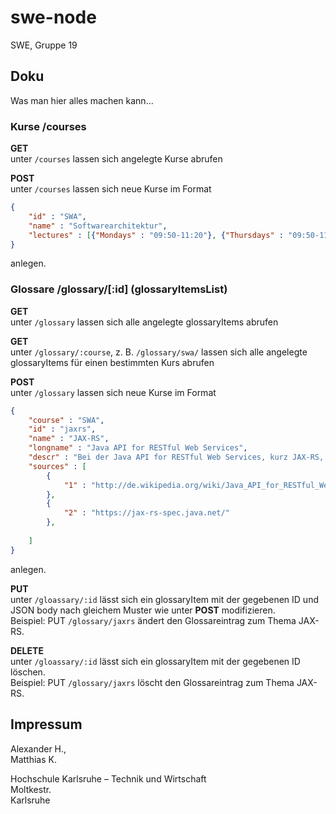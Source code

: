# swe-node
SWE, Gruppe 19


## Doku

Was man hier alles machen kann...


### Kurse /courses

__GET__  
unter `/courses` lassen sich angelegte Kurse abrufen  

__POST__  
unter `/courses` lassen sich neue Kurse im Format

``` json
{
    "id" : "SWA",
    "name" : "Softwarearchitektur",
    "lectures" : [{"Mondays" : "09:50-11:20"}, {"Thursdays" : "09:50-11:20"}]
}
```

anlegen.  


### Glossare /glossary/[:id] (glossaryItemsList)

__GET__  
unter `/glossary` lassen sich alle angelegte glossaryItems abrufen  

__GET__  
unter `/glossary/:course`, z. B. `/glossary/swa/` lassen sich alle angelegte glossaryItems für einen bestimmten Kurs abrufen  

__POST__  
unter `/glossary` lassen sich neue Kurse im Format

``` json
{
    "course" : "SWA",
    "id" : "jaxrs",
    "name" : "JAX-RS",
    "longname" : "Java API for RESTful Web Services",
    "descr" : "Bei der Java API for RESTful Web Services, kurz JAX-RS, handelt es sich um ...",
    "sources" : [ 
        {
            "1" : "http://de.wikipedia.org/wiki/Java_API_for_RESTful_Web_Services"
        },
        {
            "2" : "https://jax-rs-spec.java.net/"
        },
        
    ]
}
```

anlegen.  

__PUT__  
unter `/gloassary/:id` lässt sich ein glossaryItem mit der gegebenen ID und JSON body nach gleichem Muster wie unter **POST** modifizieren.  
Beispiel: PUT `/glossary/jaxrs` ändert den Glossareintrag zum Thema JAX-RS.  


__DELETE__  
unter `/gloassary/:id` lässt sich ein glossaryItem mit der gegebenen ID löschen.  
Beispiel: PUT `/glossary/jaxrs` löscht den Glossareintrag zum Thema JAX-RS.  


## Impressum

Alexander H.,  
Matthias K.

Hochschule Karlsruhe – Technik und Wirtschaft  
Moltkestr.  
Karlsruhe 